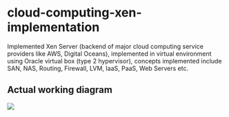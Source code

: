 # cloud-computing-xen-implementation
 Implemented Xen Server (backend of major cloud computing service providers like AWS, Digital Oceans), implemented in virtual environment using Oracle virtual box (type 2 hypervisor), concepts implemented include SAN, NAS, Routing, Firewall, LVM, IaaS, PaaS, Web Servers etc.

##	Actual working diagram

![](screenshot.jpg)

